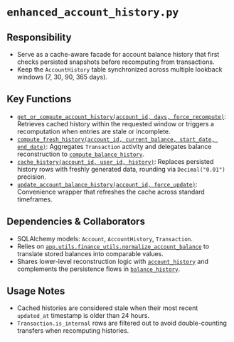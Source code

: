 # `enhanced_account_history.py`

## Responsibility

- Serve as a cache-aware facade for account balance history that first checks persisted snapshots before recomputing from transactions.
- Keep the `AccountHistory` table synchronized across multiple lookback windows (7, 30, 90, 365 days).

## Key Functions

- [`get_or_compute_account_history(account_id, days, force_recompute)`](../../../../backend/app/services/enhanced_account_history.py): Retrieves cached history within the requested window or triggers a recomputation when entries are stale or incomplete.
- [`compute_fresh_history(account_id, current_balance, start_date, end_date)`](../../../../backend/app/services/enhanced_account_history.py): Aggregates `Transaction` activity and delegates balance reconstruction to [`compute_balance_history`](./account_history.md).
- [`cache_history(account_id, user_id, history)`](../../../../backend/app/services/enhanced_account_history.py): Replaces persisted history rows with freshly generated data, rounding via `Decimal("0.01")` precision.
- [`update_account_balance_history(account_id, force_update)`](../../../../backend/app/services/enhanced_account_history.py): Convenience wrapper that refreshes the cache across standard timeframes.

## Dependencies & Collaborators

- SQLAlchemy models: `Account`, `AccountHistory`, `Transaction`.
- Relies on [`app.utils.finance_utils.normalize_account_balance`](../../../../backend/app/utils/finance_utils.py) to translate stored balances into comparable values.
- Shares lower-level reconstruction logic with [`account_history`](./account_history.md) and complements the persistence flows in [`balance_history`](./balance_history.md).

## Usage Notes

- Cached histories are considered stale when their most recent `updated_at` timestamp is older than 24 hours.
- `Transaction.is_internal` rows are filtered out to avoid double-counting transfers when recomputing histories.
